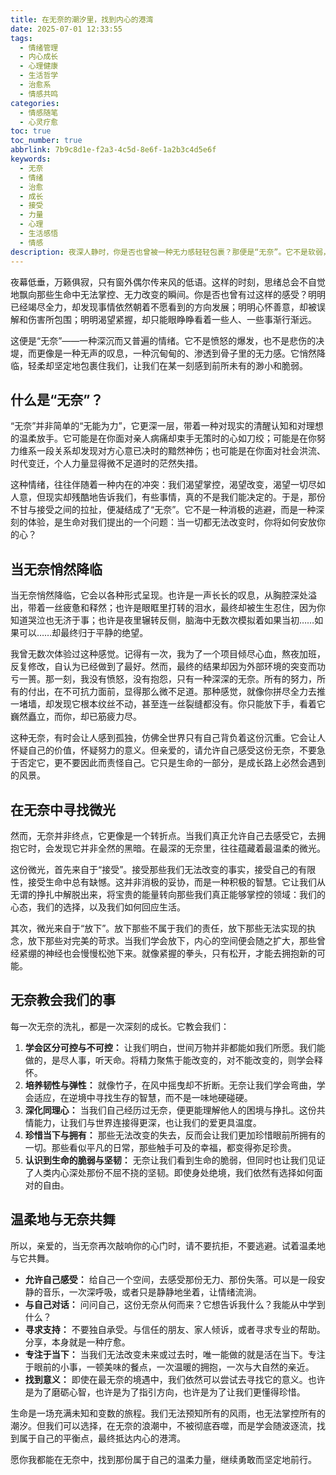 ```yaml
---
title: 在无奈的潮汐里，找到内心的港湾
date: 2025-07-01 12:33:55
tags:
  - 情绪管理
  - 内心成长
  - 心理健康
  - 生活哲学
  - 治愈系
  - 情感共鸣
categories:
  - 情感随笔
  - 心灵疗愈
toc: true
toc_number: true
abbrlink: 7b9c8d1e-f2a3-4c5d-8e6f-1a2b3c4d5e6f
keywords:
  - 无奈
  - 情绪
  - 治愈
  - 成长
  - 接受
  - 力量
  - 心理
  - 生活感悟
  - 情感
description: 夜深人静时，你是否也曾被一种无力感轻轻包裹？那便是“无奈”。它不是软弱，而是生命深处最真实的叹息。我们常常在无法改变的现实面前感到渺小，在命运的洪流中迷失方向。但亲爱的，请相信，每一次无奈的降临，都是一次与内心深处对话的机会。今天，让我们一起温柔地探索这份普遍而又深刻的情感，学会如何在无奈的潮汐里，找到属于自己的那片宁静港湾，汲取前行的力量。
---
```


夜幕低垂，万籁俱寂，只有窗外偶尔传来风的低语。这样的时刻，思绪总会不自觉地飘向那些生命中无法掌控、无力改变的瞬间。你是否也曾有过这样的感受？明明已经竭尽全力，却发现事情依然朝着不愿看到的方向发展；明明心怀善意，却被误解和伤害所包围；明明渴望紧握，却只能眼睁睁看着一些人、一些事渐行渐远。

这便是“无奈”——一种深沉而又普遍的情绪。它不是愤怒的爆发，也不是悲伤的决堤，而更像是一种无声的叹息，一种沉甸甸的、渗透到骨子里的无力感。它悄然降临，轻柔却坚定地包裹住我们，让我们在某一刻感到前所未有的渺小和脆弱。

## 什么是“无奈”？

“无奈”并非简单的“无能为力”，它更深一层，带着一种对现实的清醒认知和对理想的温柔放手。它可能是在你面对亲人病痛却束手无策时的心如刀绞；可能是在你努力维系一段关系却发现对方心意已决时的黯然神伤；也可能是在你面对社会洪流、时代变迁，个人力量显得微不足道时的茫然失措。

这种情绪，往往伴随着一种内在的冲突：我们渴望掌控，渴望改变，渴望一切尽如人意，但现实却残酷地告诉我们，有些事情，真的不是我们能决定的。于是，那份不甘与接受之间的拉扯，便凝结成了“无奈”。它不是一种消极的逃避，而是一种深刻的体验，是生命对我们提出的一个问题：当一切都无法改变时，你将如何安放你的心？

## 当无奈悄然降临

当无奈悄然降临，它会以各种形式呈现。也许是一声长长的叹息，从胸腔深处溢出，带着一丝疲惫和释然；也许是眼眶里打转的泪水，最终却被生生忍住，因为你知道哭泣也无济于事；也许是夜里辗转反侧，脑海中无数次模拟着如果当初……如果可以……却最终归于平静的绝望。

我曾无数次体验过这种感觉。记得有一次，我为了一个项目倾尽心血，熬夜加班，反复修改，自认为已经做到了最好。然而，最终的结果却因为外部环境的突变而功亏一篑。那一刻，我没有愤怒，没有抱怨，只有一种深深的无奈。所有的努力，所有的付出，在不可抗力面前，显得那么微不足道。那种感觉，就像你拼尽全力去推一堵墙，却发现它根本纹丝不动，甚至连一丝裂缝都没有。你只能放下手，看着它巍然矗立，而你，却已筋疲力尽。

这种无奈，有时会让人感到孤独，仿佛全世界只有自己背负着这份沉重。它会让人怀疑自己的价值，怀疑努力的意义。但亲爱的，请允许自己感受这份无奈，不要急于否定它，更不要因此而责怪自己。它只是生命的一部分，是成长路上必然会遇到的风景。

## 在无奈中寻找微光

然而，无奈并非终点，它更像是一个转折点。当我们真正允许自己去感受它，去拥抱它时，会发现它并非全然的黑暗。在最深的无奈里，往往蕴藏着最温柔的微光。

这份微光，首先来自于“接受”。接受那些我们无法改变的事实，接受自己的有限性，接受生命中总有缺憾。这并非消极的妥协，而是一种积极的智慧。它让我们从无谓的挣扎中解脱出来，将宝贵的能量转向那些我们真正能够掌控的领域：我们的心态，我们的选择，以及我们如何回应生活。

其次，微光来自于“放下”。放下那些不属于我们的责任，放下那些无法实现的执念，放下那些对完美的苛求。当我们学会放下，内心的空间便会随之扩大，那些曾经紧绷的神经也会慢慢松弛下来。就像紧握的拳头，只有松开，才能去拥抱新的可能。

## 无奈教会我们的事

每一次无奈的洗礼，都是一次深刻的成长。它教会我们：

1.  **学会区分可控与不可控：** 让我们明白，世间万物并非都能如我们所愿。我们能做的，是尽人事，听天命。将精力聚焦于能改变的，对不能改变的，则学会释怀。
2.  **培养韧性与弹性：** 就像竹子，在风中摇曳却不折断。无奈让我们学会弯曲，学会适应，在逆境中寻找生存的智慧，而不是一味地硬碰硬。
3.  **深化同理心：** 当我们自己经历过无奈，便更能理解他人的困境与挣扎。这份共情能力，让我们与世界连接得更深，也让我们的爱更具温度。
4.  **珍惜当下与拥有：** 那些无法改变的失去，反而会让我们更加珍惜眼前所拥有的一切。那些看似平凡的日常，那些触手可及的幸福，都变得弥足珍贵。
5.  **认识到生命的脆弱与坚韧：** 无奈让我们看到生命的脆弱，但同时也让我们见证了人类内心深处那份不屈不挠的坚韧。即使身处绝境，我们依然有选择如何面对的自由。

## 温柔地与无奈共舞

所以，亲爱的，当无奈再次敲响你的心门时，请不要抗拒，不要逃避。试着温柔地与它共舞。

*   **允许自己感受：** 给自己一个空间，去感受那份无力、那份失落。可以是一段安静的音乐，一次深呼吸，或者只是静静地坐着，让情绪流淌。
*   **与自己对话：** 问问自己，这份无奈从何而来？它想告诉我什么？我能从中学到什么？
*   **寻求支持：** 不要独自承受。与信任的朋友、家人倾诉，或者寻求专业的帮助。分享，本身就是一种疗愈。
*   **专注于当下：** 当我们无法改变未来或过去时，唯一能做的就是活在当下。专注于眼前的小事，一顿美味的餐点，一次温暖的拥抱，一次与大自然的亲近。
*   **找到意义：** 即使在最无奈的境遇中，我们依然可以尝试去寻找它的意义。也许是为了磨砺心智，也许是为了指引方向，也许是为了让我们更懂得珍惜。

生命是一场充满未知和变数的旅程。我们无法预知所有的风雨，也无法掌控所有的潮汐。但我们可以选择，在无奈的浪潮中，不被彻底吞噬，而是学会随波逐流，找到属于自己的平衡点，最终抵达内心的港湾。

愿你我都能在无奈中，找到那份属于自己的温柔力量，继续勇敢而坚定地前行。